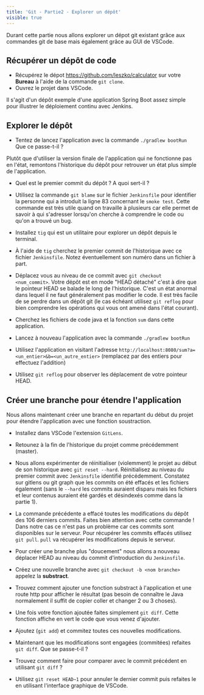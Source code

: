 ```yaml
---
title: 'Git - Partie2 - Explorer un dépôt'
visible: true
---
```


Durant cette partie nous allons explorer un dépot git existant grâce aux commandes git de base mais également grâce au GUI de VSCode.

## Récupérer un dépôt de code

- Récupérez le dépot https://github.com/leszko/calculator sur votre **Bureau** à l'aide de la commande `git clone`.
- Ouvrez le projet dans VSCode.

Il s'agit d'un dépôt exemple d'une application Spring Boot assez simple pour illustrer le déploiement continu avec Jenkins.

## Explorer le dépôt

- Tentez de lancez l'application avec la commande `./gradlew bootRun` Que ce passe-t-il ? 

Plutôt que d'utiliser la version finale de l'application qui ne fonctionne pas en l'état, remontons l'historique du dépôt pour retrouver un état plus simple de l'application.

- Quel est le premier commit du dépôt ? A quoi sert-il ?

- Utilisez la commande `git blame` sur le fichier `Jenkinsfile` pour identifier la personne qui a introduit la ligne 83 concernant le `smoke test`. Cette commande est très utile quand on travaille à plusieurs car elle permet de savoir à qui s'adresser lorsqu'on cherche à comprendre le code ou qu'on a trouvé un bug.

- Installez `tig` qui est un utilitaire pour explorer un dépôt depuis le terminal.

- À l'aide de `tig` cherchez le premier commit de l'historique avec ce fichier `Jenkinsfile`. Notez éventuellement son numéro dans un fichier à part.

- Déplacez vous au niveau de ce commit avec `git checkout <num_commit>`. Votre dépôt est en mode "HEAD détaché" c'est à dire que le pointeur HEAD se balade le long de l'historique.
C'est un état anormal dans lequel il ne faut généralement pas modifier le code. Il est très facile de se perdre dans un dépôt git (le cas échéant utilisez `git reflog` pour bien comprendre les opérations qui vous ont amené dans l'état courant).

- Cherchez les fichiers de code java et la fonction `sum` dans cette application.

- Lancez à nouveau l'application avec la commande `./gradlew bootRun`

- Utilisez l'application en visitant l'adresse `http://localhost:8080/sum?a=<un_entier>&b=<un_autre_entier>` (remplacez par des entiers pour effectuez l'addition)

- Utilisez `git reflog` pour observer les déplacement de votre pointeur HEAD.

## Créer une branche pour étendre l'application

Nous allons maintenant créer une branche en repartant du début du projet pour étendre l'application avec une fonction soustraction.

- Installez dans VSCode l'extension `GitLens`.

- Retounez à la fin de l'historique du projet comme précédemment (master).

- Nous allons expérimenter de réinitialiser (violemment) le projet au début de son historique avec `git reset --hard`. Réinitialisez au niveau du premier commit avec `Jenkinsfile` identifié précédemment. Constatez sur gitlens ou git graph que les commits on été effacés et les fichiers également (sans le `--hard` les commits auraient disparu mais les fichiers et leur contenus auraient été gardés et désindexés comme dans la partie 1).

- La commande précédente a effacé toutes les modifications du dépôt des 106 derniers commits. Faites bien attention avec cette commande ! Dans notre cas ce n'est pas un problème car ces commits sont disponibles sur le serveur. Pour récupérer les commits effacés utilisez `git pull`. `pull` va récupérer les modifications depuis le serveur.

- Pour créer une branche plus "doucement" nous allons a nouveau déplacer HEAD au niveau du commit d'introduction du `Jenkinsfile`.

- Créez une nouvelle branche avec `git checkout -b <nom branche>` appelez la **substract**.

- Trouvez comment ajouter une fonction substract à l'application et une route http pour afficher le résultat (pas besoin de connaître le Java normalement il suffit de copier coller et changer 2 ou 3 choses).

- Une fois votre fonction ajoutée faites simplement `git diff`. Cette fonction affiche en vert le code que vous venez d'ajouter.

- Ajoutez (`git add`) et commitez toutes ces nouvelles modifications.

- Maintenant que les modifications sont engagées (commitées) refaites `git diff`. Que se passe-t-il ?

- Trouvez comment faire pour comparer avec le commit précédent en utilisant `git diff` ?

- Utilisez `git reset HEAD~1` pour annuler le dernier commit puis refaites le en utilisant l'interface graphique de VSCode.

